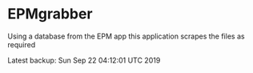 # EPMgrabber
Using a database from the EPM app this application scrapes the files as required


Latest backup: Sun Sep 22 04:12:01 UTC 2019
